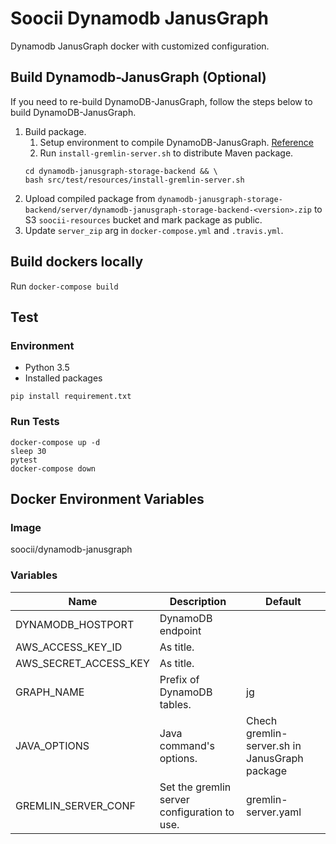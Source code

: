# Soocii Dynamodb JanusGraph
Dynamodb JanusGraph docker with customized configuration.

## Build Dynamodb-JanusGraph (Optional)
If you need to re-build DynamoDB-JanusGraph, follow the steps below to build DynamoDB-JanusGraph.
1. Build package.
    1. Setup environment to compile DynamoDB-JanusGraph. [Reference](https://github.com/awslabs/dynamodb-janusgraph-storage-backend#load-a-subset-of-the-marvel-universe-social-graph)
    2. Run `install-gremlin-server.sh` to distribute Maven package.
    ```console
    cd dynamodb-janusgraph-storage-backend && \
    bash src/test/resources/install-gremlin-server.sh
    ```
2. Upload compiled package from `dynamodb-janusgraph-storage-backend/server/dynamodb-janusgraph-storage-backend-<version>.zip` to S3 `soocii-resources` bucket and mark package as public.
3. Update `server_zip` arg in `docker-compose.yml` and `.travis.yml`.

## Build dockers locally
Run `docker-compose build`

## Test
### Environment
- Python 3.5
- Installed packages
```console
pip install requirement.txt
```
### Run Tests
```console
docker-compose up -d
sleep 30
pytest
docker-compose down
```

## Docker Environment Variables
### Image
soocii/dynamodb-janusgraph

### Variables
| Name                  | Description                                   | Default                                       |
|-----------------------|-----------------------------------------------|-----------------------------------------------|
| DYNAMODB_HOSTPORT     | DynamoDB endpoint                             |                                               |
| AWS_ACCESS_KEY_ID     | As title.                                     |                                               |
| AWS_SECRET_ACCESS_KEY | As title.                                     |                                               |
| GRAPH_NAME            | Prefix of DynamoDB tables.                    | jg                                            |
| JAVA_OPTIONS          | Java command's options.                       | Chech gremlin-server.sh in JanusGraph package |
| GREMLIN_SERVER_CONF   | Set  the gremlin server configuration to use. | gremlin-server.yaml                           |                                                                                                                                                                                            |